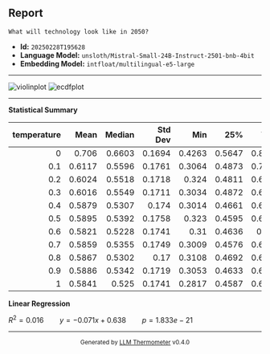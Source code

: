 ## Report

```
What will technology look like in 2050?
```
- **Id:** `20250228T195628`
- **Language Model:** `unsloth/Mistral-Small-24B-Instruct-2501-bnb-4bit`
- **Embedding Model:** `intfloat/multilingual-e5-large`

---

![violinplot](../assets/20250228T195628/violinplot.png)
![ecdfplot](../assets/20250228T195628/ecdfplot.png)

---

**Statistical Summary**

|   temperature |   Mean |   Median |   Std Dev |    Min |    25% |    75% |    Max |   Count |
|--------------:|-------:|---------:|----------:|-------:|-------:|-------:|-------:|--------:|
|           0   | 0.706  |   0.6603 |    0.1694 | 0.4263 | 0.5647 | 0.8544 | 1      |     496 |
|           0.1 | 0.6117 |   0.5596 |    0.1761 | 0.3064 | 0.4873 | 0.7012 | 0.9988 |     496 |
|           0.2 | 0.6024 |   0.5518 |    0.1718 | 0.324  | 0.4811 | 0.6757 | 0.9898 |     496 |
|           0.3 | 0.6016 |   0.5549 |    0.1711 | 0.3034 | 0.4872 | 0.6794 | 0.9771 |     496 |
|           0.4 | 0.5879 |   0.5307 |    0.174  | 0.3014 | 0.4661 | 0.6625 | 0.9734 |     496 |
|           0.5 | 0.5895 |   0.5392 |    0.1758 | 0.323  | 0.4595 | 0.6748 | 0.9717 |     496 |
|           0.6 | 0.5821 |   0.5228 |    0.1741 | 0.31   | 0.4636 | 0.658  | 0.9685 |     496 |
|           0.7 | 0.5859 |   0.5355 |    0.1749 | 0.3009 | 0.4576 | 0.6702 | 0.9663 |     496 |
|           0.8 | 0.5867 |   0.5302 |    0.17   | 0.3108 | 0.4692 | 0.6664 | 0.9695 |     496 |
|           0.9 | 0.5886 |   0.5342 |    0.1719 | 0.3053 | 0.4633 | 0.6733 | 0.9735 |     496 |
|           1   | 0.5841 |   0.525  |    0.1741 | 0.2817 | 0.4587 | 0.6639 | 0.9663 |     496 |

**Linear Regression**

$R^2 = 0.016 \qquad y = -0.071x + 0.638 \qquad p = 1.833e-21$


---

<div align="center">
  <sub>Generated by <a href="https://github.com/S1M0N38/llm-thermometer">LLM Thermometer</a> v0.4.0</sub>
</div>